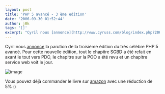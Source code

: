 ```yaml
---
layout: post
title: 'PHP 5 avancé - 3 ème edition'
date: '2006-09-30 01:52:44'
author: j0k
tags: '[]'
excerpt: "Cyril nous [annonce](http://www.cyruss.com/blog/index.php?2006/09/29/112-php-5-avance-3-eme-edition) la parution de la troisième édition du très célèbre PHP 5 avancé.     \nPour cette nouvelle édition, tout le chapitre SGBD a été refait en axant le tout vers PDO, le chapitre sur la POO a été revu et un chapitre service web voit le jour.  \n  \n      …"
---
```


Cyril nous [annonce](http://www.cyruss.com/blog/index.php?2006/09/29/112-php-5-avance-3-eme-edition) la parution de la troisième édition du très célèbre PHP 5 avancé.
Pour cette nouvelle édition, tout le chapitre SGBD a été refait en axant le tout vers PDO, le chapitre sur la POO a été revu et un chapitre service web voit le jour.

 ![image](http://www.cyruss.com/blog/images/php5avance-3.jpg)

Vous pouvez déjà commander le livre sur [amazon](http://www.amazon.fr/livre-php/dp/2212120044/) avec une réduction de 5% :)
